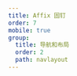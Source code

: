 ```yaml
---
title: Affix 固钉
order: 7
mobile: true
group:
  title: 导航和布局
  order: 2
  path: navlayout
---
```


<code src="../demo/Affix.tsx"></code>
<API src="../src/Affix.tsx"></API>

